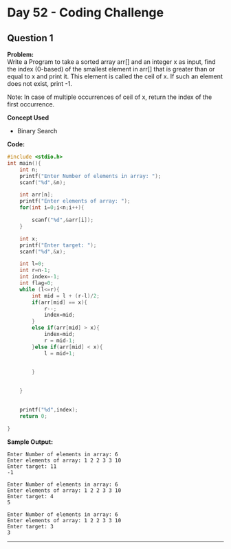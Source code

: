 # Day 52 - Coding Challenge

## Question 1  
**Problem:**  
Write a Program to take a sorted array arr[] and an integer x as input, find the index (0-based) of the smallest element in arr[] that is greater than or equal to x and print it. This element is called the ceil of x. If such an element does not exist, print -1. 

Note: In case of multiple occurrences of ceil of x, return the index of the first occurrence.

**Concept Used**
- Binary Search

**Code:**  
```c
#include <stdio.h>
int main(){
    int n;
    printf("Enter Number of elements in array: ");
    scanf("%d",&n);

    int arr[n];
    printf("Enter elements of array: ");
    for(int i=0;i<n;i++){

        scanf("%d",&arr[i]);
    }

    int x;
    printf("Enter target: ");
    scanf("%d",&x);

    int l=0;
    int r=n-1;
    int index=-1;
    int flag=0;
    while (l<=r){
        int mid = l + (r-l)/2;
        if(arr[mid] == x){
            r--;
            index=mid;
        }
        else if(arr[mid] > x){
            index=mid;
            r = mid-1;
        }else if(arr[mid] < x){
            l = mid+1;
            

        }

        
    }
    

    printf("%d",index);
    return 0;

}
```

**Sample Output:**  
```
Enter Number of elements in array: 6
Enter elements of array: 1 2 2 3 3 10
Enter target: 11
-1

Enter Number of elements in array: 6
Enter elements of array: 1 2 2 3 3 10
Enter target: 4
5

Enter Number of elements in array: 6
Enter elements of array: 1 2 2 3 3 10
Enter target: 3
3
```

---

